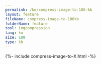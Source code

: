```yaml
---
permalink: /ko/compress-image-to-180-kb
layout: feature
fileName: compress-image-to-180kb
folderName: feature
tool: imgcompression
lang: ko
size: 180
type: kb
---
```


{%- include compress-image-to-X.html -%}
